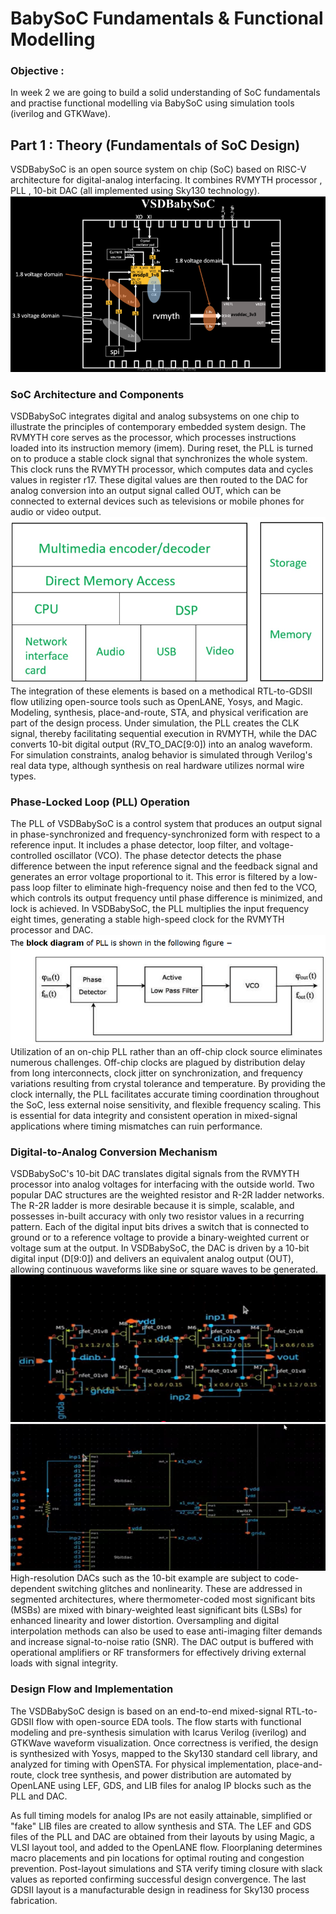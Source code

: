 # BabySoC Fundamentals & Functional Modelling

### Objective : 
In week 2 we are going to build a solid understanding of SoC fundamentals and practise functional modelling via BabySoC using simulation tools (iverilog and GTKWave).

## Part 1 : Theory (Fundamentals of SoC Design) 
VSDBabySoC is an open source system on chip (SoC) based on RISC-V architecture for digital-analog interfacing. It combines RVMYTH processor , PLL , 10-bit DAC (all implemented using Sky130 technology).
![Alt text](IMAGES/1.png)

### SoC Architecture and Components
VSDBabySoC integrates digital and analog subsystems on one chip to illustrate the principles of contemporary embedded system design. The RVMYTH core serves as the processor, which processes instructions loaded into its instruction memory (imem). During reset, the PLL is turned on to produce a stable clock signal that synchronizes the whole system. This clock runs the RVMYTH processor, which computes data and cycles values in register r17. These digital values are then routed to the DAC for analog conversion into an output signal called OUT, which can be connected to external devices such as televisions or mobile phones for audio or video output.
![Alt text](IMAGES/2.png)
The integration of these elements is based on a methodical RTL-to-GDSII flow utilizing open-source tools such as OpenLANE, Yosys, and Magic. Modeling, synthesis, place-and-route, STA, and physical verification are part of the design process. Under simulation, the PLL creates the CLK signal, thereby facilitating sequential execution in RVMYTH, while the DAC converts 10-bit digital output (RV_TO_DAC[9:0]) into an analog waveform. For simulation constraints, analog behavior is simulated through Verilog's real data type, although synthesis on real hardware utilizes normal wire types.
### Phase-Locked Loop (PLL) Operation
The PLL of VSDBabySoC is a control system that produces an output signal in phase-synchronized and frequency-synchronized form with respect to a reference input. It includes a phase detector, loop filter, and voltage-controlled oscillator (VCO). The phase detector detects the phase difference between the input reference signal and the feedback signal and generates an error voltage proportional to it. This error is filtered by a low-pass loop filter to eliminate high-frequency noise and then fed to the VCO, which controls its output frequency until phase difference is minimized, and lock is achieved. In VSDBabySoC, the PLL multiplies the input frequency eight times, generating a stable high-speed clock for the RVMYTH processor and DAC.
![Alt text](IMAGES/3.png)
Utilization of an on-chip PLL rather than an off-chip clock source eliminates numerous challenges. Off-chip clocks are plagued by distribution delay from long interconnects, clock jitter on synchronization, and frequency variations resulting from crystal tolerance and temperature. By providing the clock internally, the PLL facilitates accurate timing coordination throughout the SoC, less external noise sensitivity, and flexible frequency scaling. This is essential for data integrity and consistent operation in mixed-signal applications where timing mismatches can ruin performance.

### Digital-to-Analog Conversion Mechanism
VSDBabySoC's 10-bit DAC translates digital signals from the RVMYTH processor into analog voltages for interfacing with the outside world. Two popular DAC structures are the weighted resistor and R-2R ladder networks. The R-2R ladder is more desirable because it is simple, scalable, and possesses in-built accuracy with only two resistor values in a recurring pattern. Each of the digital input bits drives a switch that is connected to ground or to a reference voltage to provide a binary-weighted current or voltage sum at the output. In VSDBabySoC, the DAC is driven by a 10-bit digital input (D[9:0]) and delivers an equivalent analog output (OUT), allowing continuous waveforms like sine or square waves to be generated.
![Alt text](IMAGES/4.png)
![Alt text](IMAGES/5.png)
High-resolution DACs such as the 10-bit example are subject to code-dependent switching glitches and nonlinearity. These are addressed in segmented architectures, where thermometer-coded most significant bits (MSBs) are mixed with binary-weighted least significant bits (LSBs) for enhanced linearity and lower distortion. Oversampling and digital interpolation methods can also be used to ease anti-imaging filter demands and increase signal-to-noise ratio (SNR). The DAC output is buffered with operational amplifiers or RF transformers for effectively driving external loads with signal integrity.

### Design Flow and Implementation
The VSDBabySoC design is based on an end-to-end mixed-signal RTL-to-GDSII flow with open-source EDA tools. The flow starts with functional modeling and pre-synthesis simulation with Icarus Verilog (iverilog) and GTKWave waveform visualization. Once correctness is verified, the design is synthesized with Yosys, mapped to the Sky130 standard cell library, and analyzed for timing with OpenSTA. For physical implementation, place-and-route, clock tree synthesis, and power distribution are automated by OpenLANE using LEF, GDS, and LIB files for analog IP blocks such as the PLL and DAC.

As full timing models for analog IPs are not easily attainable, simplified or "fake" LIB files are created to allow synthesis and STA. The LEF and GDS files of the PLL and DAC are obtained from their layouts by using Magic, a VLSI layout tool, and added to the OpenLANE flow. Floorplaning determines macro placements and pin locations for optimal routing and congestion prevention. Post-layout simulations and STA verify timing closure with slack values as reported confirming successful design convergence. The last GDSII layout is a manufacturable design in readiness for Sky130 process fabrication.






